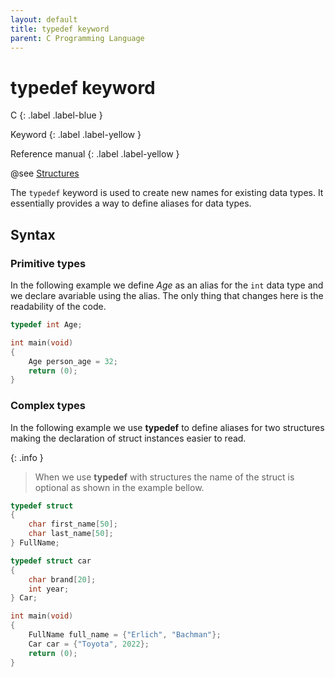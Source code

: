 ```yaml
---
layout: default
title: typedef keyword
parent: C Programming Language
---
```


# typedef keyword

C
{: .label .label-blue }

Keyword
{: .label .label-yellow }

Reference manual
{: .label .label-yellow }

@see [Structures](../structures)

The `typedef` keyword is used to create new names for existing data types. It essentially provides a way to define aliases for data types.

## Syntax

### Primitive types

In the following example we define *Age* as an alias for the `int` data type and we declare avariable using the alias. The only thing that changes here is the readability of the code.

```c
typedef int Age;

int main(void)
{
    Age person_age = 32;
    return (0);
}
```

### Complex types

In the following example we use **typedef** to define aliases for two structures making the declaration of struct instances easier to read.

{: .info }
> When we use **typedef** with structures the name of the struct is optional as shown in the example bellow.

```c
typedef struct 
{
    char first_name[50];
    char last_name[50];
} FullName;

typedef struct car
{
    char brand[20];
    int year;
} Car;

int main(void)
{
    FullName full_name = {"Erlich", "Bachman"};
    Car car = {"Toyota", 2022};
    return (0);
}
```
